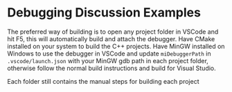 # Debugging Discussion Examples

The preferred way of building is to open any project folder in VSCode and hit F5, this will automatically build and attach the debugger.
Have CMake installed on your system to build the C++ projects.
Have MinGW installed on Windows to use the debugger in VSCode and update `miDebuggerPath` in `.vscode/launch.json` with your MinGW gdb path in each project folder, otherwise follow the normal build instructions and build for Visual Studio.

Each folder still contains the manual steps for building each project